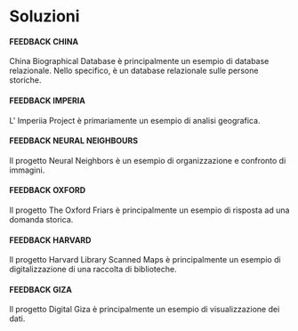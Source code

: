 # Soluzioni

#### FEEDBACK CHINA

China Biographical Database è principalmente un esempio di database relazionale. Nello specifico, è un database relazionale sulle persone storiche.

#### FEEDBACK IMPERIA

L' Imperiia Project è primariamente un esempio di analisi geografica.

#### FEEDBACK NEURAL NEIGHBOURS

Il progetto Neural Neighbors è un esempio di  organizzazione e confronto di immagini.

#### FEEDBACK OXFORD

Il progetto The Oxford Friars è principalmente un esempio di risposta ad una domanda storica.

#### FEEDBACK HARVARD

Il progetto Harvard Library Scanned Maps è principalmente un esempio di digitalizzazione di una  raccolta di biblioteche.

#### FEEDBACK GIZA

Il progetto Digital Giza è principalmente un esempio di visualizzazione dei dati.
